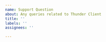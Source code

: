 ```yaml
---
name: Support Question
about: Any queries related to Thunder Client
title: ''
labels: ''
assignees: ''

---
```



